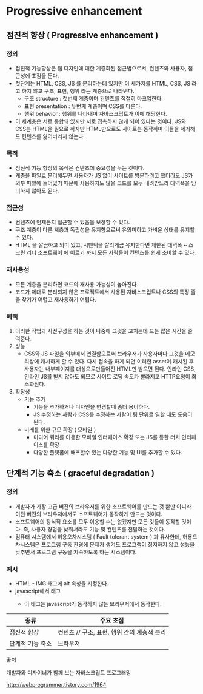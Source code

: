 # Progressive enhancement



## 점진적 향상 ( Progressive enhancement )



### 정의

- 점진적 기능향상은 웹 디자인에 대한 계층화된 접근법으로서, 컨텐츠와 사용자, 접근성에 초점을 둔다.
- 첫단계는 HTML, CSS, JS 를 분리하는데 있지만 이 세가지를 HTML, CSS, JS 라고 하지 않고 구조, 표현, 행위 라는 계층으로 나타낸다. 
  - 구조 structure : 첫번째 계층이며 컨텐츠를 적절히 마크업한다.
  - 표현  presentation : 두번째 계층이며 CSS를 다룬다.
  - 행위 behavior : 행위를 나타내며 자바스크립트가 이에 해당한다.
- 이 세계층은 서로 통합돼 있지만 서로 접촉하지 않게 되어 있다는 것이다. JS와 CSS는 HTML을 필요로 하지만 HTML만으로도 사이트는 동작하며 이들을 제거해도 컨텐츠를 잃어버리지 않는다.



### 목적

- 점진적 기능 향상의 목적은 컨텐츠에 중요성을 두는 것이다. 
- 계층을 파일로 분리해두면 사용자가 JS 없이 사이트를 방문하려고 했더라도 JS가 외부 파일에 들어있기 때문에 사용하지도 않을 코드를 모두 내려받느라 대역폭을 낭비하지 않아도 된다.



### 접근성

- 컨텐츠에 언제든지 접근할 수 있음을 보장할 수 있다. 
- 구조 계층이 다른 계층과 독립성을 유지함으로써 유의미하고 가벼운 상태를 유지할수 있다.
- HTML 을 깔끔하고 의미 있고, 시멘틱을 살리게끔 유지한다면 제한된 대역폭 ~ 스크린 리더 소프트웨어 에 이르기 까지 모든 사람들이 컨텐츠를 쉽게 소비할 수 있다.



### 재사용성

- 모든 계층을 분리하면 코드의 재사용 가능성이 높아진다.
- 코드가 제대로 분리되지 않은 프로젝트에서 사용된 자바스크립트나 CSS의 특정 줄을 찾기가 어렵고 재사용하기 어렵다.



### 혜택

1. 이러한 작업과 사전구성을 하는 것이 나중에 그것을 고치는데 드는 많은 시간을 줄여준다.
2. 성능
   - CSS와 JS 파일을 외부에서 연결함으로써 브라우저가 사용자마다 그것을 메모리상에 캐시하게 할 수 있다. 다시 접속을 하게 되면  이러한 asset이 캐시된 후 사용자는 내부페이지를 대상으로만들어진 HTML만 받으면 된다. 인라인 CSS, 인라인 JS를 받지 않아도 되므로 사이트 로딩 속도가 빨라지고 HTTP요청이 최소화된다.
3. 확장성
   - 기능 추가
     - 기능을 추가하거나 디자인을 변경할때 좀더 용이하다.
     - JS 수정하는 사람과  CSS를 수정하는 사람이 팀 단위로 일할 때도 도움이 된다.
   - 미래를 위한 규모 확장 ( 모바일 )
     - 미디어 쿼리를 이용한 모바일 인터페이스 확장 또는 JS를 통한 터치 인터페이스를 확장
     - 다양한 플랫폼에 배포할수 있는 다양한 기능 및  UI를 추가할 수 있다.





## 단계적 기능 축소  ( graceful degradation )

### 정의

- 개발자가 가장 고급 버전의 브라우저를 위한 소프트웨어를 만드는 것 뿐만 아니라 이전 버전의 브라우저에서도 소프트웨어가 동작하게 만드는 것이다.
- 소프트웨어의 장식적 요소를 모두 이용할 수는 없겠지만 모든 것들이 동작할 것이다. 즉, 사용자 경험을 낮춰서라도 기능 및 컨텐츠를 전달하는 것이다.
- 컴퓨터 시스템에서 허용오차시스템 ( Fault tolerant system ) 과 유사한데, 허용오차시스템은 프로그램 구동 환경에 문제가 생겨도 프로그램이 정지하지 않고 성능을 낮추면서 프로그램 구동을 지속하도록 하는 시스템이다.

### 예시

- HTML - IMG 태그에 alt 속성을 지정한다.
- javascript에서 <noscript>  태그
  - 이 태그는 javascript가 동작하지 않는 브라우저에서 동작한다.







| 종류        | 주요 초점                       |
| --------- | --------------------------- |
| 점진적 향상    | 컨텐츠 // 구조, 표현, 행위 간의 계층적 분리 |
| 단계적 기능 축소 | 브라우저                        |





출처

개발자와 디자이너가 함께 보는 자바스크립트 프로그래밍

http://webprogrammer.tistory.com/1964



